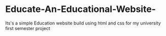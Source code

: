 # Educate-An-Educational-Website-
Its's a simple Education website  build using html and css for my university first semester project
